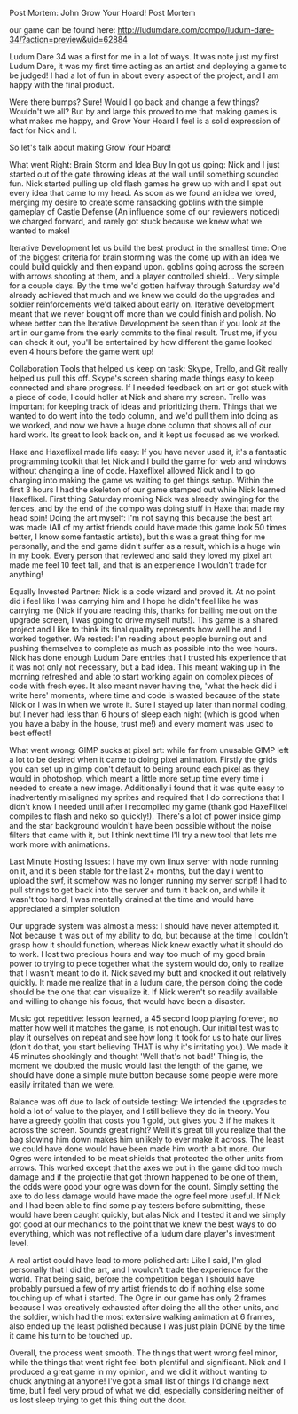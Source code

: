 Post Mortem: John
Grow Your Hoard! Post Mortem

our game can be found here: http://ludumdare.com/compo/ludum-dare-34/?action=preview&uid=62884

Ludum Dare 34 was a first for me in a lot of ways. It was note just my first Ludum Dare, it was my first time acting as an artist and deploying a game to be judged! I had a lot of fun in about every aspect of the project, and I am happy with the final product.

Were there bumps? Sure! Would I go back and change a few things? Wouldn't we all? But by and large this proved to me that making games is what makes me happy, and Grow Your Hoard I feel is a solid expression of fact for Nick and I.

So let's talk about making Grow Your Hoard!

What went Right:
Brain Storm and Idea Buy In got us going: Nick and I just started out of the gate throwing ideas at the wall until something sounded fun. Nick started pulling up old flash games he grew up with and I spat out every idea that came to my head. As soon as we found an idea we loved, merging my desire to create some ransacking goblins with the simple gameplay of Castle Defense (An influence some of our reviewers noticed) we charged forward, and rarely got stuck because we knew what we wanted to make!

Iterative Development let us build the best product in the smallest time: One of the biggest criteria for brain storming was the come up with an idea we could build quickly and then expand upon. goblins going across the screen with arrows shooting at them, and a player controlled shield... Very simple for a couple days. By the time we'd gotten halfway through Saturday we'd already achieved that much and we knew we could do the upgrades and soldier reinforcements we'd talked about early on. Iterative development meant that we never bought off more than we could finish and polish. No where better can the Iterative Development be seen than if you look at the art in our game from the early commits to the final result. Trust me, if you can check it out, you'll be entertained by how different the game looked even 4 hours before the game went up!

Collaboration Tools that helped us keep on task: Skype, Trello, and Git really helped us pull this off. Skype's screen sharing made things easy to keep connected and share progress. If I needed feedback on art or got stuck with a piece of code, I could holler at Nick and share my screen. Trello was important for keeping track of ideas and prioritizing them. Things that we wanted to do went into the todo column, and we'd pull them into doing as we worked, and now we have a huge done column that shows all of our hard work. Its great to look back on, and it kept us focused as we worked.

Haxe and Haxeflixel made life easy: If you have never used it, it's a fantastic programming toolkit that let Nick and I build the game for web and windows without changing a line of code. Haxeflixel allowed Nick and I to go charging into making the game vs waiting to get things setup. Within the first 3 hours I had the skeleton of our game stamped out while Nick learned Haxeflixel. First thing Saturday morning Nick was already swinging for the fences, and by the end of the compo was doing stuff in Haxe that made my head spin!
Doing the art myself: I'm not saying this because the best art was made (All of my artist friends could have made this game look 50 times better, I know some fantastic artists), but this was a great thing for me personally, and the end game didn't suffer as a result, which is a huge win in my book. Every person that reviewed and said they loved my pixel art made me feel 10 feet tall, and that is an experience I wouldn't trade for anything!

Equally Invested Partner: Nick is a code wizard and proved it. At no point did i feel like I was carrying him and I hope he didn't feel like he was carrying me (Nick if you are reading this, thanks for bailing me out on the upgrade screen, I was going to drive myself nuts!). This game is a shared project and I like to think its final quality represents how well he and I worked together.
We rested: I'm reading about people burning out and pushing themselves to complete as much as possible into the wee hours. Nick has done enough Ludum Dare entries that I trusted his experience that it was not only not necessary, but a bad idea. This meant waking up in the morning refreshed and able to start working again on complex pieces of code with fresh eyes. It also meant never having the, 'what the heck did i write here' moments, where time and code is wasted because of the state Nick or I was in when we wrote it. Sure I stayed up later than normal coding, but I never had less than 6 hours of sleep each night (which is good when you have a baby in the house, trust me!) and every moment was used to best effect!

What went wrong:
GIMP sucks at pixel art: while far from unusable GIMP left a lot to be desired when it came to doing pixel animation. Firstly the grids you can set up in gimp don't default to being around each pixel as they would in photoshop, which meant a little more setup time every time i needed to create a new image. Additionally i found that it was quite easy to inadvertently misaligned my sprites and required that I do corrections that I didn't know I needed until after i recompiled my game (thank god HaxeFlixel compiles to flash and neko so quickly!). There's a lot of power inside gimp and the star background wouldn't have been possible without the noise filters that came with it, but I think next time I'll try a new tool that lets me work more with animations.

Last Minute Hosting Issues: I have my own linux server with node running on it, and it's been stable for the last 2+ months, but the day i went to upload the swf, it somehow was no longer running my server script! I had to pull strings to get back into the server and turn it back on, and while it wasn't too hard, I was mentally drained at the time and would have appreciated a simpler solution

Our upgrade system was almost a mess: I should have never attempted it. Not because it was out of my ability to do, but because at the time I couldn't grasp how it should function, whereas Nick knew exactly what it should do to work. I lost two precious hours and way too much of my good brain power to trying to piece together what the system would do, only to realize that I wasn't meant to do it. Nick saved my butt and knocked it out relatively quickly. It made me realize that in a ludum dare, the person doing the code should be the one that can visualize it. If Nick weren't so readily available and willing to change his focus, that would have been a disaster.

Music got repetitive: lesson learned, a 45 second loop playing forever, no matter how well it matches the game, is not enough. Our initial test was to play it ourselves on repeat and see how long it took for us to hate our lives (don't do that, you start believing THAT is why it's irritating you).  We made it 45 minutes shockingly and thought 'Well that's not bad!' Thing is, the moment we doubted the music would last the length of the game, we should have done a simple mute button because some people were more easily irritated than we were.

Balance was off due to lack of outside testing: We intended the upgrades to hold a lot of value to the player, and I still believe they do in theory. You have a greedy goblin that costs you 1 gold, but gives you 3 if he makes it across the screen. Sounds great right? Well it's great till you realize that the bag slowing him down makes him unlikely to ever make it across. The least we could have done would have been made him worth a bit more. Our Ogres were intended to be meat shields that protected the other units from arrows. This worked except that the axes we put in the game did too much damage and if the projectile that got thrown happened to be one of them, the odds were good your ogre was down for the count. Simply setting the axe to do less damage would have made the ogre feel more useful. If Nick and I had been able to find some play testers before submitting, these would have been caught quickly, but alas Nick and I tested it and we simply got good at our mechanics to the point that we knew the best ways to do everything, which was not reflective of a ludum dare player's investment level.

A real artist could have lead to more polished art: Like I said, I'm glad personally that I did the art, and I wouldn't trade the experience for the world. That being said, before the competition began I should have probably pursued a few of my artist friends to do if nothing else some touching up of what i started. The Ogre in our game has only 2 frames because I was creatively exhausted after doing the all the other units, and the soldier, which had the most extensive walking animation at 6 frames, also ended up the least polished because I was just plain DONE by the time it came his turn to be touched up.

Overall, the process went smooth. The things that went wrong feel minor, while the things that went right feel both plentiful and significant. Nick and I produced a great game in my opinion, and we did it without wanting to chuck anything at anyone! I've got a small list of things I'd change next time, but I feel very proud of what we did, especially considering neither of us lost sleep trying to get this thing out the door.

